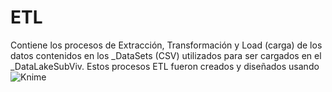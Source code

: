 # ETL
Contiene los procesos de Extracción, Transformación y Load (carga) de los datos contenidos en los _DataSets (CSV) utilizados para ser cargados en el _DataLakeSubViv.
Estos procesos ETL fueron creados y diseñados usando
![Knime](https://github.com/user-attachments/assets/e7093cbd-4820-4686-9af1-1b999051787c)

